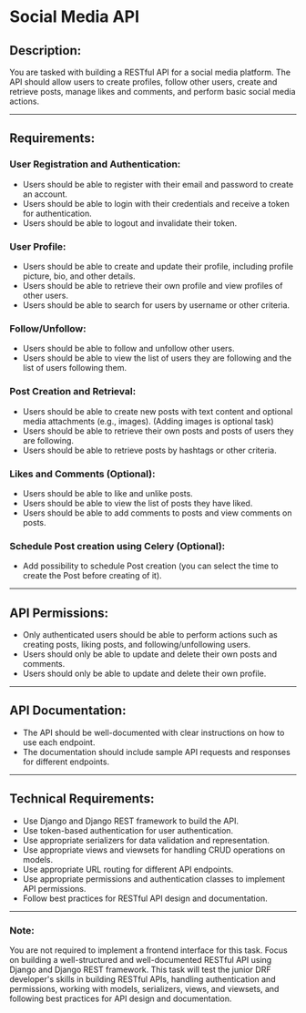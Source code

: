 # Social Media API

## Description:
You are tasked with building a RESTful API for a social media platform. The API should allow users to create profiles, follow other users, create and retrieve posts, manage likes and comments, and perform basic social media actions.

---

## Requirements:

### User Registration and Authentication:
- Users should be able to register with their email and password to create an account.
- Users should be able to login with their credentials and receive a token for authentication.
- Users should be able to logout and invalidate their token.

### User Profile:
- Users should be able to create and update their profile, including profile picture, bio, and other details.
- Users should be able to retrieve their own profile and view profiles of other users.
- Users should be able to search for users by username or other criteria.

### Follow/Unfollow:
- Users should be able to follow and unfollow other users.
- Users should be able to view the list of users they are following and the list of users following them.

### Post Creation and Retrieval:
- Users should be able to create new posts with text content and optional media attachments (e.g., images). (Adding images is optional task)
- Users should be able to retrieve their own posts and posts of users they are following.
- Users should be able to retrieve posts by hashtags or other criteria.

### Likes and Comments (Optional):
- Users should be able to like and unlike posts.
- Users should be able to view the list of posts they have liked.
- Users should be able to add comments to posts and view comments on posts.

### Schedule Post creation using Celery (Optional):
- Add possibility to schedule Post creation (you can select the time to create the Post before creating of it).

---

## API Permissions:
- Only authenticated users should be able to perform actions such as creating posts, liking posts, and following/unfollowing users.
- Users should only be able to update and delete their own posts and comments.
- Users should only be able to update and delete their own profile.

---

## API Documentation:
- The API should be well-documented with clear instructions on how to use each endpoint.
- The documentation should include sample API requests and responses for different endpoints.

---

## Technical Requirements:
- Use Django and Django REST framework to build the API.
- Use token-based authentication for user authentication.
- Use appropriate serializers for data validation and representation.
- Use appropriate views and viewsets for handling CRUD operations on models.
- Use appropriate URL routing for different API endpoints.
- Use appropriate permissions and authentication classes to implement API permissions.
- Follow best practices for RESTful API design and documentation.

---

### Note:
You are not required to implement a frontend interface for this task. Focus on building a well-structured and well-documented RESTful API using Django and Django REST framework. This task will test the junior DRF developer's skills in building RESTful APIs, handling authentication and permissions, working with models, serializers, views, and viewsets, and following best practices for API design and documentation.